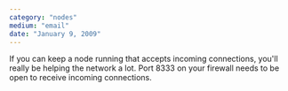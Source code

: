 ```yaml
---
category: "nodes"
medium: "email"
date: "January 9, 2009"
---
```

If you can keep a node running that accepts incoming connections, you'll really be helping the network a lot. Port 8333 on your firewall needs to be open to receive incoming connections.